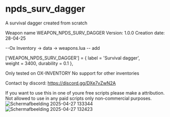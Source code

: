 # npds_surv_dagger
A  survival dagger created from scratch


Weapon name WEAPON_NPDS_SURV_DAGGER
Version: 1.0.0 
Creation date: 28-04-25

--Ox Inventory -> data -> weapons.lua -- add

['WEAPON_NPDS_SURV_DAGGER'] = { 
	label = 'Survival dagger', 			
	weight = 3400, 
	durability = 0.1 
},


Only tested on OX-INVENTORY
No support for other inventories


Contact by discord: https://discord.gg/DXe7vZwN2A

If you want to use this in one of youre free scripts please make a attribution. Not allowed to use in any paid scripts only non-commercial purposes.
![Schermafbeelding 2025-04-27 133344](https://github.com/user-attachments/assets/9671bf9d-3df6-423a-b0ce-8e0a8f7ac259)
![Schermafbeelding 2025-04-27 132423](https://github.com/user-attachments/assets/f4d2c8bc-25ec-482f-b44a-4e6ce36c35d8)


